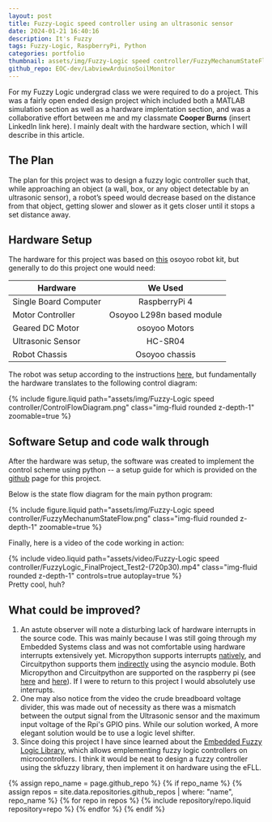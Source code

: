```yaml
---
layout: post
title: Fuzzy-Logic speed controller using an ultrasonic sensor
date: 2024-01-21 16:40:16
description: It's Fuzzy
tags: Fuzzy-Logic, RaspberryPi, Python
categories: portfolio
thumbnail: assets/img/Fuzzy-Logic speed controller/FuzzyMechanumStateFlow.png
github_repo: EOC-dev/LabviewArduinoSoilMonitor
---
```


For my Fuzzy Logic undergrad class we were required to do a project. This was a fairly open ended design project which included both a MATLAB simulation section as well as a hardware implentation section, and was a collaborative effort between me and my classmate **Cooper Burns** (insert LinkedIn link here). I mainly dealt with the hardware section, which I will describe in this article. 

## The Plan ##

The plan for this project was to design a fuzzy logic controller such that, while approaching an object (a wall, box, or any object detectable by an ultrasonic sensor), a robot’s speed would decrease based on the distance from that object, getting slower and slower as it gets closer until it stops a set distance away.

## Hardware Setup ##

The hardware for this project was based on [this](https://osoyoo.com/2020/03/01/use-raspberry-pi-to-control-mecanum-omni-wheel-robot-car/) osoyoo robot kit, but generally to do this project one would need:

| Hardware        |      We Used      |
| ----------------- | :--------------: |
| Single Board Computer     | RaspberryPi 4 |
| Motor Controller      |   Osoyoo L298n based module    |
| Geared DC Motor |   osoyoo Motors     |
| Ultrasonic Sensor |   HC-SR04    |
| Robot Chassis |   Osoyoo chassis    |

The robot was setup according to the instructions [here](https://osoyoo.com/2020/03/01/use-raspberry-pi-to-control-mecanum-omni-wheel-robot-car/), but fundamentally the hardware translates to the following control diagram:

<div class="row mt-3">
    <div class="col-sm mt-3 mt-md-0">
        {% include figure.liquid path="assets/img/Fuzzy-Logic speed controller/ControlFlowDiagram.png" class="img-fluid rounded z-depth-1" zoomable=true %}
    </div>
</div>

## Software Setup and code walk through ##

After the hardware was setup, the software was created to implement the control scheme using python -- a setup guide for which is provided on the [github](https://github.com/EOC-dev/FuzzyLogicSpeedControllerV1) page for this project.

Below is the state flow diagram for the main python program:

<div class="row mt-3">
    <div class="col-sm mt-3 mt-md-0">
        {% include figure.liquid path="assets/img/Fuzzy-Logic speed controller/FuzzyMechanumStateFlow.png" class="img-fluid rounded z-depth-1" zoomable=true %}
    </div>
</div>

Finally, here is a video of the code working in action:

<div class="row mt-3">
    <div class="col-sm mt-3 mt-md-0">
        {% include video.liquid path="assets/video/Fuzzy-Logic speed controller/FuzzyLogic_FinalProject_Test2-(720p30).mp4" class="img-fluid rounded z-depth-1" controls=true autoplay=true %}
    </div>
</div>
<div class="caption">
    Pretty cool, huh?
</div>

## What could be improved? ##

1. An astute observer will note a disturbing lack of hardware interrupts in the source code. This was mainly because I was still going through my Embedded Systems class and was not comfortable using hardware interrupts extensively yet. Micropython supports interrupts [natively](https://docs.micropython.org/en/latest/reference/isr_rules.html), and Circuitpython supports them [indirectly](https://learn.adafruit.com/cooperative-multitasking-in-circuitpython-with-asyncio) using the asyncio module. Both Micropython and Circuitpython are supported on the raspberry pi (see [here](https://www.raspberrypi.com/documentation/microcontrollers/micropython.html) and [here](https://learn.adafruit.com/circuitpython-on-raspberrypi-linux/overview)). If I were to return to this project I would absolutely use interrupts.
2. One may also notice from the video the crude breadboard voltage divider, this was made out of necessity as there was a mismatch between the output signal from the Ultrasonic sensor and the maximum input voltage of the Rpi's GPIO pins. While our solution worked, A more elegant solution would be to use a logic level shifter.
3. Since doing this project I have since learned about the [Embedded Fuzzy Logic Library](https://github.com/alvesoaj/eFLL), which allows emplementing fuzzy logic controllers on microcontrollers. I think it would be neat to design a fuzzy controller using the skfuzzy library, then implement it on hardware using the eFLL.


{% assign repo_name = page.github_repo %}
{% if repo_name %}
  {% assign repos = site.data.repositories.github_repos | where: "name", repo_name %}
  {% for repo in repos %}
    {% include repository/repo.liquid repository=repo %}
  {% endfor %}
{% endif %}


